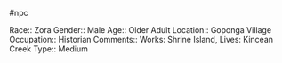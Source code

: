 #npc 

Race:: Zora
Gender:: Male
Age:: Older Adult
Location:: Goponga Village
Occupation:: Historian
Comments:: Works: Shrine Island, Lives: Kincean Creek
Type:: Medium
